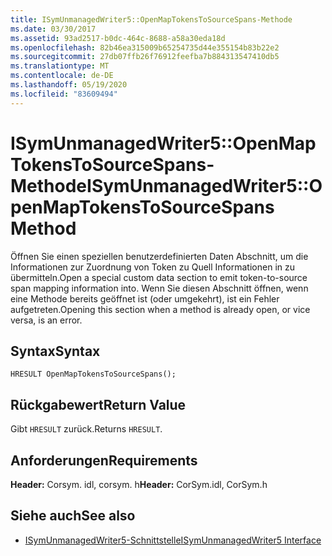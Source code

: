 ```yaml
---
title: ISymUnmanagedWriter5::OpenMapTokensToSourceSpans-Methode
ms.date: 03/30/2017
ms.assetid: 93ad2517-b0dc-464c-8688-a58a30eda18d
ms.openlocfilehash: 82b46ea315009b65254735d44e355154b83b22e2
ms.sourcegitcommit: 27db07ffb26f76912feefba7b884313547410db5
ms.translationtype: MT
ms.contentlocale: de-DE
ms.lasthandoff: 05/19/2020
ms.locfileid: "83609494"
---
```

# <a name="isymunmanagedwriter5openmaptokenstosourcespans-method"></a><span data-ttu-id="7cb98-102">ISymUnmanagedWriter5::OpenMapTokensToSourceSpans-Methode</span><span class="sxs-lookup"><span data-stu-id="7cb98-102">ISymUnmanagedWriter5::OpenMapTokensToSourceSpans Method</span></span>
<span data-ttu-id="7cb98-103">Öffnen Sie einen speziellen benutzerdefinierten Daten Abschnitt, um die Informationen zur Zuordnung von Token zu Quell Informationen in zu übermitteln.</span><span class="sxs-lookup"><span data-stu-id="7cb98-103">Open a special custom data section to emit token-to-source span mapping information into.</span></span> <span data-ttu-id="7cb98-104">Wenn Sie diesen Abschnitt öffnen, wenn eine Methode bereits geöffnet ist (oder umgekehrt), ist ein Fehler aufgetreten.</span><span class="sxs-lookup"><span data-stu-id="7cb98-104">Opening this section when a method is already open, or vice versa, is an error.</span></span>  
  
## <a name="syntax"></a><span data-ttu-id="7cb98-105">Syntax</span><span class="sxs-lookup"><span data-stu-id="7cb98-105">Syntax</span></span>  
  
```idl  
HRESULT OpenMapTokensToSourceSpans();  
```  
  
## <a name="return-value"></a><span data-ttu-id="7cb98-106">Rückgabewert</span><span class="sxs-lookup"><span data-stu-id="7cb98-106">Return Value</span></span>  
 <span data-ttu-id="7cb98-107">Gibt `HRESULT` zurück.</span><span class="sxs-lookup"><span data-stu-id="7cb98-107">Returns `HRESULT`.</span></span>  
  
## <a name="requirements"></a><span data-ttu-id="7cb98-108">Anforderungen</span><span class="sxs-lookup"><span data-stu-id="7cb98-108">Requirements</span></span>  
 <span data-ttu-id="7cb98-109">**Header:** Corsym. idl, corsym. h</span><span class="sxs-lookup"><span data-stu-id="7cb98-109">**Header:** CorSym.idl, CorSym.h</span></span>  
  
## <a name="see-also"></a><span data-ttu-id="7cb98-110">Siehe auch</span><span class="sxs-lookup"><span data-stu-id="7cb98-110">See also</span></span>

- [<span data-ttu-id="7cb98-111">ISymUnmanagedWriter5-Schnittstelle</span><span class="sxs-lookup"><span data-stu-id="7cb98-111">ISymUnmanagedWriter5 Interface</span></span>](isymunmanagedwriter5-interface.md)
